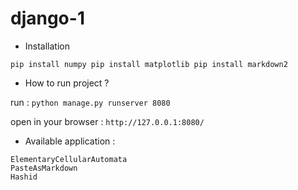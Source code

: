 # django-1

- Installation

``
pip install numpy
pip install matplotlib
pip install markdown2
`` 

- How to run project ? 

run : ``` python manage.py runserver 8080 ```

open in your browser : ```http://127.0.0.1:8080/```

- Available application : 

```
ElementaryCellularAutomata
PasteAsMarkdown
Hashid
```